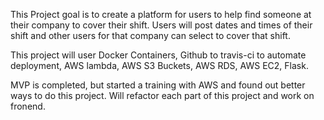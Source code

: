 This Project goal is to create a platform for users to help find someone at their company to cover their shift. Users will post dates and times of their shift and other users for that company can select to cover that shift.

This project will user Docker Containers, Github to travis-ci to automate deployment, AWS lambda, AWS S3 Buckets, AWS RDS, AWS EC2, Flask.

MVP is completed, but started a training with AWS and found out better ways to do this project. Will refactor each part of this project and work on fronend.
